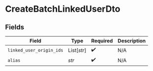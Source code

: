 # CreateBatchLinkedUserDto


## Fields

| Field                    | Type                     | Required                 | Description              |
| ------------------------ | ------------------------ | ------------------------ | ------------------------ |
| `linked_user_origin_ids` | List[*str*]              | :heavy_check_mark:       | N/A                      |
| `alias`                  | *str*                    | :heavy_check_mark:       | N/A                      |